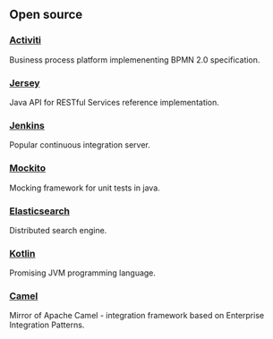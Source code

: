 ## Open source

### [Activiti](https://github.com/Activiti/Activiti)
Business process platform implemenenting BPMN 2.0 specification.

### [Jersey](https://github.com/jersey/jersey)
Java API for RESTful Services reference implementation.

### [Jenkins](https://github.com/jenkinsci/jenkins)
Popular continuous integration server.

### [Mockito](https://github.com/mockito/mockito)
Mocking framework for unit tests in java.

### [Elasticsearch](https://github.com/elasticsearch/elasticsearch)
Distributed search engine.

### [Kotlin](https://github.com/JetBrains/kotlin)
Promising JVM programming language.

### [Camel](https://github.com/apache/camel)
Mirror of Apache Camel - integration framework based on Enterprise Integration Patterns. 